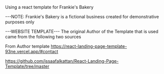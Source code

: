 

Using a react template for Frankie's Bakery 


---NOTE:
Frankie's Bakery is a fictional business created for demonstrative purposes only


---WEBSITE TEMPLATE---
The original Author of the Template that is used came from the following two sources

From Author template
https://react-landing-page-template-93ne.vercel.app/#contact

https://github.com/issaafalkattan/React-Landing-Page-Template/tree/master